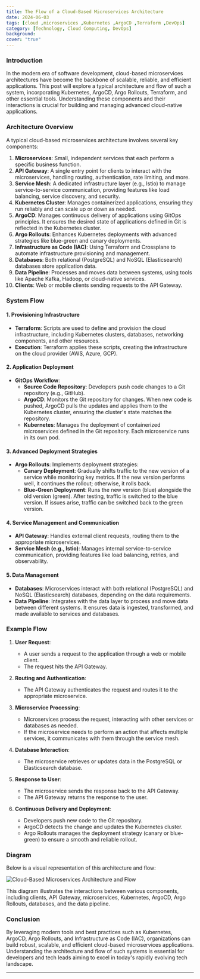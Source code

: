 ```yaml
---
title: The Flow of a Cloud-Based Microservices Architecture
date: 2024-06-03
tags: [cloud ,microservices ,Kubernetes ,ArgoCD ,Terraform ,DevOps]
category: [Technology, Cloud Computing, DevOps]
background: 
cover: "true"
---
```


### Introduction

In the modern era of software development, cloud-based microservices architectures have become the backbone of scalable, reliable, and efficient applications. This post will explore a typical architecture and flow of such a system, incorporating Kubernetes, ArgoCD, Argo Rollouts, Terraform, and other essential tools. Understanding these components and their interactions is crucial for building and managing advanced cloud-native applications.

### Architecture Overview

A typical cloud-based microservices architecture involves several key components:

1. **Microservices**: Small, independent services that each perform a specific business function.
2. **API Gateway**: A single entry point for clients to interact with the microservices, handling routing, authentication, rate limiting, and more.
3. **Service Mesh**: A dedicated infrastructure layer (e.g., Istio) to manage service-to-service communication, providing features like load balancing, service discovery, and security.
4. **Kubernetes Cluster**: Manages containerized applications, ensuring they run reliably and can scale up or down as needed.
5. **ArgoCD**: Manages continuous delivery of applications using GitOps principles. It ensures the desired state of applications defined in Git is reflected in the Kubernetes cluster.
6. **Argo Rollouts**: Enhances Kubernetes deployments with advanced strategies like blue-green and canary deployments.
7. **Infrastructure as Code (IAC)**: Using Terraform and Crossplane to automate infrastructure provisioning and management.
8. **Databases**: Both relational (PostgreSQL) and NoSQL (Elasticsearch) databases store application data.
9. **Data Pipeline**: Processes and moves data between systems, using tools like Apache Kafka, Hadoop, or cloud-native services.
10. **Clients**: Web or mobile clients sending requests to the API Gateway.

### System Flow

#### 1. **Provisioning Infrastructure**
- **Terraform**: Scripts are used to define and provision the cloud infrastructure, including Kubernetes clusters, databases, networking components, and other resources.
- **Execution**: Terraform applies these scripts, creating the infrastructure on the cloud provider (AWS, Azure, GCP).

#### 2. **Application Deployment**
- **GitOps Workflow**:
  - **Source Code Repository**: Developers push code changes to a Git repository (e.g., GitHub).
  - **ArgoCD**: Monitors the Git repository for changes. When new code is pushed, ArgoCD pulls the updates and applies them to the Kubernetes cluster, ensuring the cluster's state matches the repository.
  - **Kubernetes**: Manages the deployment of containerized microservices defined in the Git repository. Each microservice runs in its own pod.

#### 3. **Advanced Deployment Strategies**
- **Argo Rollouts**: Implements deployment strategies:
  - **Canary Deployment**: Gradually shifts traffic to the new version of a service while monitoring key metrics. If the new version performs well, it continues the rollout; otherwise, it rolls back.
  - **Blue-Green Deployment**: Runs the new version (blue) alongside the old version (green). After testing, traffic is switched to the blue version. If issues arise, traffic can be switched back to the green version.

#### 4. **Service Management and Communication**
- **API Gateway**: Handles external client requests, routing them to the appropriate microservices.
- **Service Mesh (e.g., Istio)**: Manages internal service-to-service communication, providing features like load balancing, retries, and observability.

#### 5. **Data Management**
- **Databases**: Microservices interact with both relational (PostgreSQL) and NoSQL (Elasticsearch) databases, depending on the data requirements.
- **Data Pipeline**: Integrates with the data layer to process and move data between different systems. It ensures data is ingested, transformed, and made available to services and databases.

### Example Flow

1. **User Request**:
   - A user sends a request to the application through a web or mobile client.
   - The request hits the API Gateway.

2. **Routing and Authentication**:
   - The API Gateway authenticates the request and routes it to the appropriate microservice.

3. **Microservice Processing**:
   - Microservices process the request, interacting with other services or databases as needed.
   - If the microservice needs to perform an action that affects multiple services, it communicates with them through the service mesh.

4. **Database Interaction**:
   - The microservice retrieves or updates data in the PostgreSQL or Elasticsearch database.

5. **Response to User**:
   - The microservice sends the response back to the API Gateway.
   - The API Gateway returns the response to the user.

6. **Continuous Delivery and Deployment**:
   - Developers push new code to the Git repository.
   - ArgoCD detects the change and updates the Kubernetes cluster.
   - Argo Rollouts manages the deployment strategy (canary or blue-green) to ensure a smooth and reliable rollout.

### Diagram

Below is a visual representation of this architecture and flow:

![Cloud-Based Microservices Architecture and Flow](attachment-link)

This diagram illustrates the interactions between various components, including clients, API Gateway, microservices, Kubernetes, ArgoCD, Argo Rollouts, databases, and the data pipeline.

### Conclusion

By leveraging modern tools and best practices such as Kubernetes, ArgoCD, Argo Rollouts, and Infrastructure as Code (IAC), organizations can build robust, scalable, and efficient cloud-based microservices applications. Understanding the architecture and flow of such systems is essential for developers and tech leads aiming to excel in today's rapidly evolving tech landscape.

---
